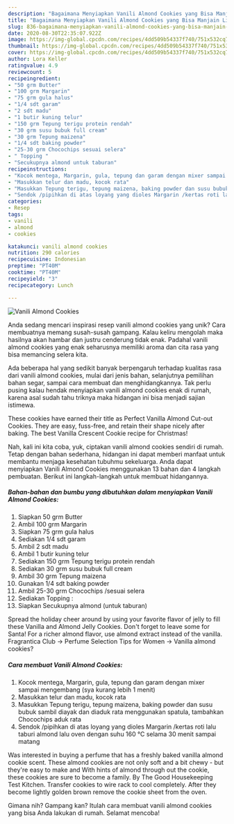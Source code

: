```yaml
---
description: "Bagaimana Menyiapkan Vanili Almond Cookies yang Bisa Manjain Lidah"
title: "Bagaimana Menyiapkan Vanili Almond Cookies yang Bisa Manjain Lidah"
slug: 836-bagaimana-menyiapkan-vanili-almond-cookies-yang-bisa-manjain-lidah
date: 2020-08-30T22:35:07.922Z
image: https://img-global.cpcdn.com/recipes/4dd509b54337f740/751x532cq70/vanili-almond-cookies-foto-resep-utama.jpg
thumbnail: https://img-global.cpcdn.com/recipes/4dd509b54337f740/751x532cq70/vanili-almond-cookies-foto-resep-utama.jpg
cover: https://img-global.cpcdn.com/recipes/4dd509b54337f740/751x532cq70/vanili-almond-cookies-foto-resep-utama.jpg
author: Lora Keller
ratingvalue: 4.9
reviewcount: 5
recipeingredient:
- "50 grm Butter"
- "100 grm Margarin"
- "75 grm gula halus"
- "1/4 sdt garam"
- "2 sdt madu"
- "1 butir kuning telur"
- "150 grm Tepung terigu protein rendah"
- "30 grm susu bubuk full cream"
- "30 grm Tepung maizena"
- "1/4 sdt baking powder"
- "25-30 grm Chocochips sesuai selera"
- " Topping "
- "Secukupnya almond untuk taburan"
recipeinstructions:
- "Kocok mentega, Margarin, gula, tepung dan garam dengan mixer sampai mengembang (sya kurang lebih 1 menit)"
- "Masukkan telur dan madu, kocok rata"
- "Masukkan Tepung terigu, tepung maizena, baking powder dan susu bubuk sambil diayak dan diaduk rata menggunakan spatula, tambahkan Chocochips aduk rata"
- "Sendok /pipihkan di atas loyang yang dioles Margarin /kertas roti lalu taburi almond lalu oven dengan suhu 160 °C selama 30 menit sampai matang"
categories:
- Resep
tags:
- vanili
- almond
- cookies

katakunci: vanili almond cookies 
nutrition: 290 calories
recipecuisine: Indonesian
preptime: "PT40M"
cooktime: "PT40M"
recipeyield: "3"
recipecategory: Lunch

---
```



![Vanili Almond Cookies](https://img-global.cpcdn.com/recipes/4dd509b54337f740/751x532cq70/vanili-almond-cookies-foto-resep-utama.jpg)

Anda sedang mencari inspirasi resep vanili almond cookies yang unik? Cara membuatnya memang susah-susah gampang. Kalau keliru mengolah maka hasilnya akan hambar dan justru cenderung tidak enak. Padahal vanili almond cookies yang enak seharusnya memiliki aroma dan cita rasa yang bisa memancing selera kita.

Ada beberapa hal yang sedikit banyak berpengaruh terhadap kualitas rasa dari vanili almond cookies, mulai dari jenis bahan, selanjutnya pemilihan bahan segar, sampai cara membuat dan menghidangkannya. Tak perlu pusing kalau hendak menyiapkan vanili almond cookies enak di rumah, karena asal sudah tahu triknya maka hidangan ini bisa menjadi sajian istimewa.

These cookies have earned their title as Perfect Vanilla Almond Cut-out Cookies. They are easy, fuss-free, and retain their shape nicely after baking. The best Vanilla Crescent Cookie recipe for Christmas!


Nah, kali ini kita coba, yuk, ciptakan vanili almond cookies sendiri di rumah. Tetap dengan bahan sederhana, hidangan ini dapat memberi manfaat untuk membantu menjaga kesehatan tubuhmu sekeluarga. Anda dapat menyiapkan Vanili Almond Cookies menggunakan 13 bahan dan 4 langkah pembuatan. Berikut ini langkah-langkah untuk membuat hidangannya.

<!--inarticleads1-->

##### Bahan-bahan dan bumbu yang dibutuhkan dalam menyiapkan Vanili Almond Cookies:

1. Siapkan 50 grm Butter
1. Ambil 100 grm Margarin
1. Siapkan 75 grm gula halus
1. Sediakan 1/4 sdt garam
1. Ambil 2 sdt madu
1. Ambil 1 butir kuning telur
1. Sediakan 150 grm Tepung terigu protein rendah
1. Sediakan 30 grm susu bubuk full cream
1. Ambil 30 grm Tepung maizena
1. Gunakan 1/4 sdt baking powder
1. Ambil 25-30 grm Chocochips /sesuai selera
1. Sediakan  Topping :
1. Siapkan Secukupnya almond (untuk taburan)


Spread the holiday cheer around by using your favorite flavor of jelly to fill these Vanilla and Almond Jelly Cookies. Don&#39;t forget to leave some for Santa! For a richer almond flavor, use almond extract instead of the vanilla. Fragrantica Club → Perfume Selection Tips for Women → Vanilla almond cookies? 

<!--inarticleads2-->

##### Cara membuat Vanili Almond Cookies:

1. Kocok mentega, Margarin, gula, tepung dan garam dengan mixer sampai mengembang (sya kurang lebih 1 menit)
1. Masukkan telur dan madu, kocok rata
1. Masukkan Tepung terigu, tepung maizena, baking powder dan susu bubuk sambil diayak dan diaduk rata menggunakan spatula, tambahkan Chocochips aduk rata
1. Sendok /pipihkan di atas loyang yang dioles Margarin /kertas roti lalu taburi almond lalu oven dengan suhu 160 °C selama 30 menit sampai matang


Was interested in buying a perfume that has a freshly baked vanilla almond cookie scent. These almond cookies are not only soft and a bit chewy - but they&#39;re easy to make and With hints of almond through out the cookie, these cookies are sure to become a family. By The Good Housekeeping Test Kitchen. Transfer cookies to wire rack to cool completely. After they become lightly golden brown remove the cookie sheet from the oven. 

Gimana nih? Gampang kan? Itulah cara membuat vanili almond cookies yang bisa Anda lakukan di rumah. Selamat mencoba!
